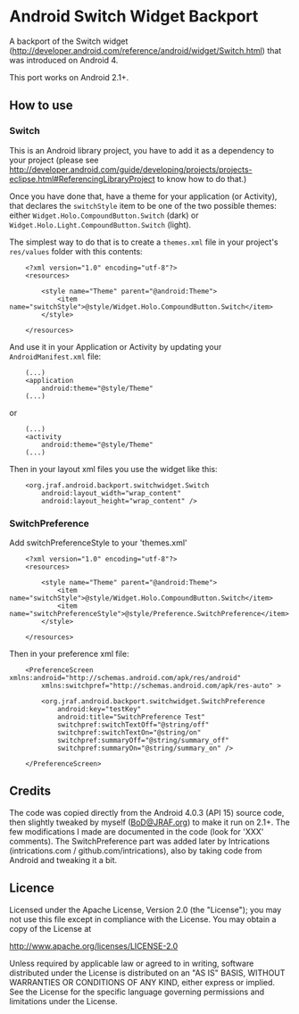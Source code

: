 Android Switch Widget Backport
==============================

A backport of the Switch widget (http://developer.android.com/reference/android/widget/Switch.html)
that was introduced on Android 4.

This port works on Android 2.1+.

How to use
----------

### Switch

This is an Android library project, you have to add it as a dependency to your project (please
see http://developer.android.com/guide/developing/projects/projects-eclipse.html#ReferencingLibraryProject to
know how to do that.)

Once you have done that, have a theme for your application (or Activity), that declares the `switchStyle` item
to be one of the two possible themes: either `Widget.Holo.CompoundButton.Switch` (dark) or `Widget.Holo.Light.CompoundButton.Switch`
(light).

The simplest way to do that is to create a `themes.xml` file in your project's `res/values` folder with this contents:

        <?xml version="1.0" encoding="utf-8"?>
        <resources>

            <style name="Theme" parent="@android:Theme">
                <item name="switchStyle">@style/Widget.Holo.CompoundButton.Switch</item>
            </style>

        </resources>
        
And use it in your Application or Activity by updating your `AndroidManifest.xml` file:

        (...)
        <application
            android:theme="@style/Theme" 
        (...)

or

        (...)
        <activity
            android:theme="@style/Theme" 
        (...)

Then in your layout xml files you use the widget like this:

        <org.jraf.android.backport.switchwidget.Switch
            android:layout_width="wrap_content"
            android:layout_height="wrap_content" />

### SwitchPreference

Add switchPreferenceStyle to your 'themes.xml'

        <?xml version="1.0" encoding="utf-8"?>
        <resources>

            <style name="Theme" parent="@android:Theme">
                <item name="switchStyle">@style/Widget.Holo.CompoundButton.Switch</item>
                <item name="switchPreferenceStyle">@style/Preference.SwitchPreference</item>
            </style>

        </resources>

Then in your preference xml file:

        <PreferenceScreen xmlns:android="http://schemas.android.com/apk/res/android"
            xmlns:switchpref="http://schemas.android.com/apk/res-auto" >

            <org.jraf.android.backport.switchwidget.SwitchPreference
                android:key="testKey"
                android:title="SwitchPreference Test"
                switchpref:switchTextOff="@string/off"
                switchpref:switchTextOn="@string/on"
                switchpref:summaryOff="@string/summary_off"
                switchpref:summaryOn="@string/summary_on" />
      
        </PreferenceScreen>

Credits
-------

The code was copied directly from the Android 4.0.3 (API 15) source code, then slightly tweaked by myself (BoD@JRAF.org) to make
it run on 2.1+.  The few modifications I made are documented in the code (look for 'XXX' comments).
The SwitchPreference part was added later by Intrications (intrications.com / github.com/intrications), also by taking code
from Android and tweaking it a bit.

Licence
-------

Licensed under the Apache License, Version 2.0 (the "License");
you may not use this file except in compliance with the License.
You may obtain a copy of the License at

http://www.apache.org/licenses/LICENSE-2.0

Unless required by applicable law or agreed to in writing, software
distributed under the License is distributed on an "AS IS" BASIS,
WITHOUT WARRANTIES OR CONDITIONS OF ANY KIND, either express or implied.
See the License for the specific language governing permissions and
limitations under the License.
